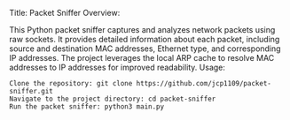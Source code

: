 Title: Packet Sniffer
Overview:

This Python packet sniffer captures and analyzes network packets using raw sockets. It provides detailed information about each packet, including source and destination MAC addresses, Ethernet type, and corresponding IP addresses. The project leverages the local ARP cache to resolve MAC addresses to IP addresses for improved readability.
Usage:

    Clone the repository: git clone https://github.com/jcp1109/packet-sniffer.git
    Navigate to the project directory: cd packet-sniffer
    Run the packet sniffer: python3 main.py
